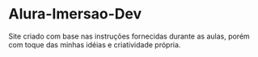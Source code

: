 # Alura-Imersao-Dev
Site criado com base nas instruções fornecidas durante as aulas, porém com toque das minhas idéias e criatividade própria.
